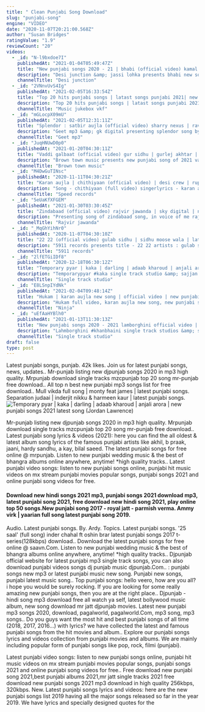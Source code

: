 ```yaml
---
title: " Clean Punjabi Song Download"
slug: "punjabi-song"
engine: "VIDEO"
date: "2020-11-07T20:21:00.568Z"
author: "Susan Bridges"
ratingValue: "1.9"
reviewCount: "20"
videos:
  - _id: "N-l9bxdoe7I"
    publishedAt: "2021-01-04T05:49:47Z"
    title: "New punjabi songs 2020 - 21 | bhabi (official video) kamal khaira | gur sidhu | coin digital"
    description: "Desi junction &amp; jassi lohka presents bhabi new songs punjabi 2020 - 2021 | kamal khaira | new punjabi songs 2020 | latest punjabi song 2020 - 2021"
    channelTitle: "Desi junction"
  - _id: "2VNnvUvS4Ig"
    publishedAt: "2021-02-05T16:33:54Z"
    title: "Top 20 hits punjabi songs | latast songs punjabi 2021| new all hits karan aujla,jassie gill"
    description: "Top 20 hits punjabi songs | latast songs punjabi 2021| new all hits karan aujla,jassie gill Top 20 hits punjabi songs | latast songs punjabi 2021| new all"
    channelTitle: "Music jukebox vkf"
  - _id: "mGLocpX09mU"
    publishedAt: "2021-02-05T12:31:11Z"
    title: "Splendor : satbir aujla (official video) sharry nexus | rav dhillon| latest punjabi songs | geet mp3"
    description: "Geet mp3 &amp; gk digital presenting splendor song by satbir aujla make sure you will like it and spread it as much as you can. Subscribe to our channel for"
    channelTitle: "Geet mp3"
  - _id: "JuqHNUwD0p0"
    publishedAt: "2021-01-20T04:30:11Z"
    title: "Vaddi galbaat (official video) gur sidhu | gurlej akhtar | punjabi songs | new punjabi songs 2020-21"
    description: "Brown town music presents new punjabi song of 2021 vaddi galbaat by gur sidhu ft.Gurlez akhtar. Do share your feedback in comments. Don&#39;t forget to"
    channelTitle: "Brown town music"
  - _id: "M4DwGuTINsc"
    publishedAt: "2020-11-11T04:30:21Z"
    title: "Karan aujla | chithiyaan (official video) | desi crew | rupan bal | latest punjabi songs 2020"
    description: "Song - chithiyaan (full video) singerlyrics - karan aujla music - desi crew female lead - tanu grewal edit &amp; vfx - dilpreet vfx mix master - sameer"
    channelTitle: "Speed records"
  - _id: "5eUaKfXFGEM"
    publishedAt: "2021-01-30T03:30:45Z"
    title: "Zindabaad (official video) rajvir jawanda | sky digital | new punjabi song 2021 | rajvir jawanda"
    description: "Presenting song of zindabaad song, in voice of me rajvir jawanda, pen downed by vicky dhaliwal, music by kv singh, for more updates subscribe my"
    channelTitle: "Rajvir jawanda"
  - _id: "_MqGhYihNr0"
    publishedAt: "2020-11-07T04:30:10Z"
    title: "22 22 (official video) gulab sidhu | sidhu moose wala | latest punjabi songs 2020"
    description: "5911 records presents title - 22 22 artists : gulab sidhu &amp; sidhu moose wala lyrics of (gulab sidhu) - nav dhother lyrics of sidhu - sidhu moose wala music"
    channelTitle: "5911 records"
  - _id: "2lfETGiIDf8"
    publishedAt: "2020-12-18T06:30:12Z"
    title: "Temporary pyar | kaka | darling | adaab kharoud | anjali arora | new punjabi songs 2021 latest song"
    description: "Temporarypyar #kaka single track studio &amp; sajjan duhan presents the official full song of kaka&#39;s latest track temporary pyar | new track 2020 song"
    channelTitle: "Single track studio"
  - _id: "E8LSnpIYdNk"
    publishedAt: "2021-02-04T09:48:14Z"
    title: "Hukam | karan aujla new song | official video | new punjabi song 2021 | latest punjabi songs"
    description: "Hukam full video, karan aujla new song, new punjabi song 2021, latest punjabi songs 2021, new punjabi song 2020, new punjabi songs,"
    channelTitle: "Ninja"
  - _id: "uEfAaHYBlh0"
    publishedAt: "2021-01-13T11:30:13Z"
    title: "New punjabi songs 2020 - 2021 lamborghini official video | khan bhaini | shipra goyal ft. Raj shoker"
    description: "Lahmborghini #khanbhaini single track studios &amp; sajjan duhan presents the official full song of khan bhaini&#39;s latest track lamborghini new punjabi track"
    channelTitle: "Single track studio"
draft: false
type: post
---
```


Latest punjabi songs, punjab. 42k likes. Join us for latest punjabi songs, news, updates.. Mr-punjab listing new djpunjab songs 2020 in mp3 high quality. Mrpunjab download single tracks mzcpunjab top 20 song mr-punjab free download.. All top n best new punjabi mp3 songs list for free download.. Mull vikda full song | monty feat james | latest punjabi songs. Separation judaai | inderjit nikku &amp; harmeen kaur | latest punjabi songs.
![Temporary pyar | kaka | darling | adaab kharoud | anjali arora | new punjabi songs 2021 latest song (Jordan Lawrence)](https://i.ytimg.com/vi/2lfETGiIDf8/hqdefault.jpg "Temporary pyar | kaka | darling | adaab kharoud | anjali arora | new punjabi songs 2021 latest song (Cecilia Jennings)")

Mr-punjab listing new djpunjab songs 2020 in mp3 high quality. Mrpunjab download single tracks mzcpunjab top 20 song mr-punjab free download.. Latest punjabi song lyrics &amp; videos (2021): here you can find the all oldest &amp; latest album song lyrics of the famous punjabi artists like akhil, b praak, jaani, hardy sandhu, a kay, bilal saeed. The latest punjabi songs for free online @ mrpunjab. Listen to new punjabi wedding music &amp; the best of bhangra albums online anywhere, anytime! *high quality tracks.. Latest punjabi video songs: listen to new punjabi songs online, punjabi hit music videos on mx stream punjabi movies popular songs, punjabi songs 2021 and online punjabi song videos for free.
<!--inArticleAds-->

<!--galleryOne-->

#### Download new hindi songs 2021 mp3, punjabi songs 2021 download mp3, latest punjabi song 2021, free download new hindi song 2021, play online top 50 songs.New punjabi song 2017 - royal jatt - parmish verma. Ammy virk | yaarian full song latest punjabi song 2019.
<!--inArticleAds-->

<!--galleryTwo-->

Audio. Latest punjabi songs. By. Ardy. Topics. Latest punjabi songs. &#39;25 saal&#39; (full song) inder chahal ft oshin brar latest punjabi songs 2017 t-series(128kbps) download.. Download the latest punjabi songs for free online @ saavn.Com. Listen to new punjabi wedding music &amp; the best of bhangra albums online anywhere, anytime! *high quality tracks.. Djpunjab official website for latest punjabi mp3 single track songs, you can also download punjabi videos songs dj punjab music djpunjab.Com.. : punjabi songs new mp3 or latest punjabi music new song. Punjabi new songs, punjabi latest music song.. Top punjabi songs: hello veero, how are you all? i hope you would be surely rocking. If you are looking for some really amazing new punjabi songs, then you are at the right place.. Djpunjab - hindi song mp3 download free all watch ya self, latest bollywood music album, new song download mr jatt djpunjab movies. Latest new punjabi mp3 songs 2020, download, pagalworld, pagalworld.Com, mp3 song, mp3 songs.. Do you guys want the most hit and best punjabi songs of all time (2018, 2017, 2016…) with lyrics? we have collected the latest and famous punjabi songs from the hit movies and album.. Explore our punjabi songs lyrics and videos collection from punjabi movies and albums. We are mainly including popular form of punjabi songs like pop, rock, filmi (punjabi).
<!--galleryThree-->

Latest punjabi video songs: listen to new punjabi songs online, punjabi hit music videos on mx stream punjabi movies popular songs, punjabi songs 2021 and online punjabi song videos for free.. Free download new punjabi song 2021,best punjabi albums 2021,mr jatt single tracks 2021 free download new punjabi songs 2021 mp3 download in high quality 256kbps, 320kbps. New. Latest punjabi songs lyrics and videos: here are the new punjabi songs list 2019 having all the major songs released so far in the year 2019. We have lyrics and specially designed quotes for the
